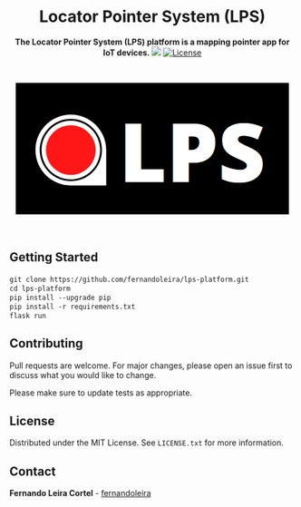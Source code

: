 <div align="center">

# Locator Pointer System (LPS)

**The Locator Pointer System (LPS) platform is a mapping pointer app for IoT devices.**
<img src="https://jwt.io/img/badge-compatible.svg" />
[![License](http://img.shields.io/badge/license-MIT-brightgreen.svg?style=flat)](LICENSE)
</div>

<!-- PROJECT LOGO -->
<br />
<p align="center">
    <img src="api/static/img/logo_menu.png" alt="Logo">
</p>
<br />

<!-- GETTING STRATED -->
## Getting Started

```
git clone https://github.com/fernandoleira/lps-platform.git
cd lps-platform
pip install --upgrade pip
pip install -r requirements.txt
flask run
```

<!-- CONTRIBUTING -->
## Contributing

Pull requests are welcome. For major changes, please open an issue first to discuss what you would like to change.

Please make sure to update tests as appropriate.

<!-- LICENSE -->
## License

Distributed under the MIT License. See `LICENSE.txt` for more information.

<!-- CONTACT -->
## Contact

**Fernando Leira Cortel** - [fernandoleira](https://github.com/fernandoleira)
